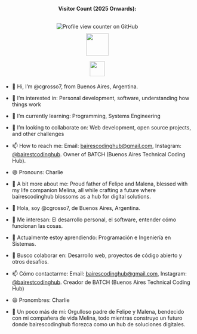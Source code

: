 <div align="center">
  <p>
    <b>Visitor Count (2025 Onwards):</b> <br>
  </p>
  <br>
  <img src="https://komarev.com/ghpvc/?username=cgrosso7&style=flat-square" alt="Profile view counter on GitHub">
</div>

<div align="center">
  <a href="https://skillicons.dev">
    <!-- Resalto -->
    <picture>
      <img src="https://skillicons.dev/icons?i=js,py,bash,azure,vscode" width="60px" style="margin: 10px;">
    </picture>
    <br> <!-- Salto de línea -->
    <!-- Conocimiento -->
    <picture>
      <img src="https://skillicons.dev/icons?i=linux,ubuntu,github,git,html,css,githubactions,postgres,docker,nginx" width="40px" style="margin: 5px;">
    </picture>
  </a>
</div>



- 👋 Hi, I’m @cgrosso7, from Buenos Aires, Argentina.

- 👀 I’m interested in: Personal development, software, understanding how things work

- 🌱 I’m currently learning: Programming, Systems Engineering

- 💞️ I’m looking to collaborate on: Web development, open source projects, and other challenges

- 📫 How to reach me: Email: bairescodinghub@gmail.com, Instagram: [@bairestcodinghub](https://www.instagram.com/bairestcodinghub/). Owner of BATCH (Buenos Aires Technical Coding Hub).

- 😄 Pronouns: Charlie

- 🌈 A bit more about me: Proud father of Felipe and Malena, blessed with my life companion Melina, all while crafting a future where bairescodinghub blossoms as a hub for digital solutions.



- 👋 Hola, soy @cgrosso7, de Buenos Aires, Argentina.

- 👀 Me interesan: El desarrollo personal, el software, entender cómo funcionan las cosas.

- 🌱 Actualmente estoy aprendiendo: Programación e Ingeniería en Sistemas.

- 💞️ Busco colaborar en: Desarrollo web, proyectos de código abierto y otros desafíos.

- 📫 Cómo contactarme: Email: bairescodinghub@gmail.com, Instagram: [@bairestcodinghub](https://www.instagram.com/bairestcodinghub/). Creador de BATCH (Buenos Aires Technical Coding Hub)

- 😄 Pronombres: Charlie

- 🌈 Un poco más de mí: Orgulloso padre de Felipe y Malena, bendecido con mi compañera de vida Melina, todo mientras construyo un futuro donde bairescodinghub florezca como un hub de soluciones digitales.

<!---
cgrosso7/cgrosso7 is a ✨ special ✨ repository because its `README.md` (this file) appears on your GitHub profile.
You can click the Preview link to take a look at your changes.
--->
